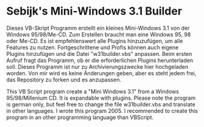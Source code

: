# Sebijk's Mini-Windows 3.1 Builder

Dieses VB-Skript Programm erstellt ein kleines Mini-Windows 3.1 von der Windows 95/98/Me-CD. Zum Erstellen braucht man eine Windows 95, 98 oder Me-CD. Es ist empfehlenswert alle Plugins hinzuzufügen, um alle Features zu nutzen. Fortgeschrittene und Profis können auch eigene Plugins hinzufügen und die Datei "w31builder.vbs" anpassen. Beim ersten Aufruf fragt das Programm, ob er die erforderlichen Plugins herunterladen soll. Dieses Programm ist nur zu Archivierungszwecke hier hochgeladen worden. Von mir wird es keine Änderungen geben, aber es steht jedem frei, das Repository zu forken und es anzupassen.

This VB Script program create a "Mini Windows 3.1" from a Windows 95/98/Millenium CD. It is expandable with plugins. Please note the program is german only, but feel free to change the file w31builder.vbs and translate in other languages. I wrote this program 2005. I recommended to create this program in an other programming language than VBScript.
